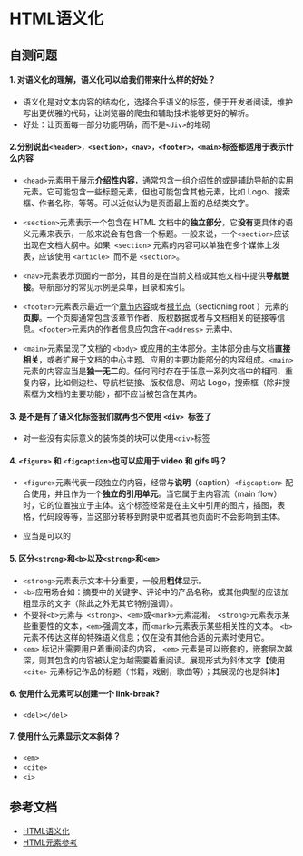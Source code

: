 # HTML语义化

## 自测问题

#### 1. 对语义化的理解，语义化可以给我们带来什么样的好处？

- 语义化是对文本内容的结构化，选择合乎语义的标签，便于开发者阅读，维护写出更优雅的代码，让浏览器的爬虫和辅助技术能够更好的解析。
- 好处：让页面每一部分功能明确，而不是`<div>`的堆砌

#### 2.分别说出`<header>，<section>，<nav>，<footer>，<main>`标签都适用于表示什么内容

- `<head>`元素用于展示**介绍性内容**，通常包含一组介绍性的或是辅助导航的实用元素。它可能包含一些标题元素，但也可能包含其他元素，比如 Logo、搜索框、作者名称，等等。可以近似认为是页面最上面的总结类文字。

- `<section>`元素表示一个包含在 HTML 文档中的**独立部分**，它**没有**更具体的语义元素来表示，一般来说会有包含一个标题。一般来说，一个`<section>`应该出现在文档大纲中。如果` <section>` 元素的内容可以单独在多个媒体上发表，应该使用 `<article> `而不是 `<section>`。

- `<nav>`元素表示页面的一部分，其目的是在当前文档或其他文档中提供**导航链接**。导航部分的常见示例是菜单，目录和索引。
- `<footer>`元素表示最近一个[章节内容](https://developer.mozilla.org/en-US/docs/Web/Guide/HTML/Sections_and_Outlines_of_an_HTML5_document#Defining_Sections_in_HTML5)或者[根节点](https://developer.mozilla.org/en-US/docs/Web/Guide/HTML/Sections_and_Outlines_of_an_HTML5_document#Sectioning_root)（sectioning root ）元素的**页脚**。一个页脚通常包含该章节作者、版权数据或者与文档相关的链接等信息。`<footer>`元素内的作者信息应包含在`<address>` 元素中。
- `<main>`元素呈现了文档的 `<body>` 或应用的主体部分。主体部分由与文档**直接相关**，或者扩展于文档的中心主题、应用的主要功能部分的内容组成。`<main>` 元素的内容应当是**独一无二**的。任何同时存在于任意一系列文档中的相同、重复内容，比如侧边栏、导航栏链接、版权信息、网站 Logo，搜索框（除非搜索框为文档的主要功能），都不应当被包含在其内。

#### 3.  是不是有了语义化标签我们就再也不使用 `<div> `标签了

- 对一些没有实际意义的装饰类的块可以使用`<div>`标签

#### 4. `<figure>` 和 `<figcaption>`也可以应用于 video 和 gifs 吗？

- `<figure>`元素代表一段独立的内容，经常与**说明**（caption）`<figcaption>` 配合使用，并且作为一个**独立的引用单元**。当它属于主内容流（main flow）时，它的位置独立于主体。这个标签经常是在主文中引用的图片，插图，表格，代码段等等，当这部分转移到附录中或者其他页面时不会影响到主体。

- 应当是可以的

#### 5. 区分`<strong>`和`<b>`以及`<strong>`和`<em>`

- `<strong>`元素表示文本十分重要，一般用**粗体**显示。
- `<b>`应用场合如：摘要中的关键字、评论中的产品名称，或其他典型的应该加粗显示的文字（除此之外无其它特别强调）。
- 不要将`<b>`元素与` <strong>`、`<em>`或`<mark>`元素混淆。 `<strong>`元素表示某些重要性的文本，`<em>`强调文本，而`<mark>`元素表示某些相关性的文本。 `<b>`元素不传达这样的特殊语义信息；仅在没有其他合适的元素时使用它。
- `<em>` 标记出需要用户着重阅读的内容， `<em>` 元素是可以嵌套的，嵌套层次越深，则其包含的内容被认定为越需要着重阅读。展现形式为斜体文字【使用 `<cite>` 元素标记作品的标题（书籍，戏剧，歌曲等）；其展现的也是斜体】

#### 6.  使用什么元素可以创建一个 link-break?

- `<del></del>`

#### 7. 使用什么元素显示文本斜体？

- `<em>`
- `<cite>`
- `<i>`

## 参考文档

- [HTML语义化](https://developer.mozilla.org/zh-CN/docs/Glossary/Semantics)
- [HTML元素参考](https://developer.mozilla.org/zh-CN/docs/Web/HTML/Element#content_sectioning)

